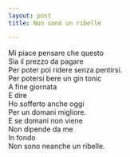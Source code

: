 ```yaml
---
layout: post
title: Non sono un ribelle

---
```

Mi piace pensare che questo   
Sia il prezzo da pagare   
Per poter poi ridere senza pentirsi.  
Per potersi bere un gin tonic  
A fine giornata   
E dire   
Ho sofferto anche oggi  
Per un domani migliore.  
E se domani non viene  
Non dipende da me   
In fondo    
Non sono neanche un ribelle.    
